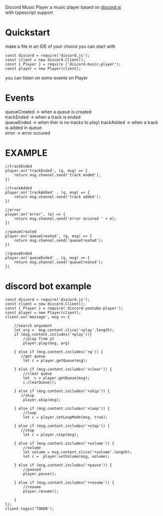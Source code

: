 
Discord Music Player
a music player based on [discord.js](https://discord.js.org/#/)\
with typescript support 

# Quickstart

make a file in an IDE of your choice
you can start with
```
const discord = require('discord.js');
const client = new discord.Client();
const { Player } = require ('discord-music-player');
const player = new Player(client);
```
you can listen on some events on Player 

# Events 
queueCreated -> when a queue is created\
trackEnded -> when a track is ended\
queueEnded -> when ther is no tracks to play\ 
trackAdded -> when a  track is added  in queue\
error -> error occured


# EXAMPLE
```
//trackEnded
player.on('trackEnded', (q, msg) => {
    return msg.channel.send('track ended');
})

//trackAdded
player.on('trackAdded' , (q, msg) => {
    return msg.channel.send('track added');
})

//error
player.on('error', (e) => {
    return msg.channel.send('error occured ' + e);
})

//queueCreated
player.on('queueCreated', (q, msg) => {
    return msg.channel.send('queueCreated');
})

//queueEnded
player.on('queueEnded' , (q, msg) => {
    return msg.channel.send('queueCreated');
})

```

# discord bot example
```
const discord = require('discord.js');
const client = new discord.Client(); 
const { Player } = require('discord-youtube-player'); 
const player = new Player(client);
client.on('message', msg => {
    
    //search argument
    let arg =  msg.content.slice('+play'.length);
    if (msg.content.includes('+play')){
        //play from yt 
        player.play(msg, arg)

    } else if (msg.content.includes('+q')) { 
       //get queue
        let c = player.getQueue(msg);

    } else if (msg.content.includes('+clear')) { 
        //clear queue
        let  c = player.getQueue(msg);
        c.clearQueue();

    } else if (msg.content.includes('+skip')) { 
       //skip
        player.skip(msg); 

    } else if (msg.content.includes('+loop')) { 
        //loop
        let c = player.setLoopMode(msg, true);

    } else if (msg.content.includes('+stop')) { 
       //stop
        let c = player.stop(msg); 

    } else if (msg.content.includes('+volume')) { 
        //volume
        let volume = msg.content.slice('+volume'.length);
        let c =  player.setVolume(msg, volume);

    } else if (msg.content.includes('+pause')) { 
        //paused
        player.pause(); 

    } else if (msg.content.includes('+resume')) {
        //resume
        player.resume(); 

    }
});
client.login('TOKEN');
```